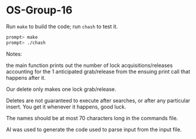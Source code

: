 # OS-Group-16
Run `make` to build the code; run `chash` to test it.

```sh
prompt> make
prompt> ./chash
```
Notes:

the main function prints out the number of lock acquisitions/releases accounting
for the 1 anticipated grab/release from the ensuing print call that happens after it.
        
Our delete only makes one lock grab/release.

Deletes are not guaranteed to execute after searches, or after any particular insert.
You get it whenever it happens, good luck.

The names should be at most 70 characters long in the commands file.
        
AI was used to generate the code used to parse input from the input file. 
